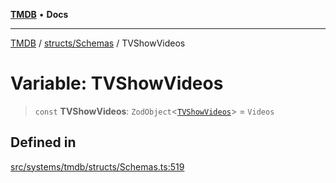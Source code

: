 [**TMDB**](../../../README.md) • **Docs**

***

[TMDB](../../../README.md) / [structs/Schemas](../README.md) / TVShowVideos

# Variable: TVShowVideos

> `const` **TVShowVideos**: `ZodObject`\<[`TVShowVideos`](../type-aliases/TVShowVideos.md)\> = `Videos`

## Defined in

[src/systems/tmdb/structs/Schemas.ts:519](https://github.com/Norviah/media-hub/blob/b0accce5c447ccf1a18696f3cb0baef1f5bd16be/src/systems/tmdb/structs/Schemas.ts#L519)
